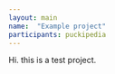 ```yaml
---
layout: main
name:  "Example project"
participants: puckipedia
---
```


Hi. this is a test project.
